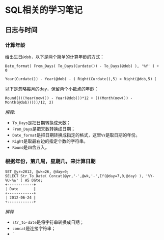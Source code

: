 # SQL相关的学习笔记

## 日志与时间
### 计算年龄

给出生日`@dob`，以下是两个简单的计算年龄的方式：
```
Date_format( From_Days( To_Days(Curdate()) - To_Days(@dob) ), '%Y' ) + 0 

Year(Curdate()) - Year(@dob) - ( Right(Curdate(),5) < Right(@dob,5) ) 
```

以下是忽略每月的day，保留两个小数点的年龄：
```
Round((((Year(now()) - Year(@dob)))*12 + (((Month(now()) - Month(@dob)))))/12, 2) 
```
*解释*:
- `To_Days`是把日期转换成天数； 
- `From_Days`是把天数转换成日期；
- `Date_format`是把日期转换成指定的格式，这里`%Y`是取日期的年份。
- `Right`是取最右边的指定个数的字符串。
- `Round`是四舍五入。

### 根据年份，第几周，星期几，来计算日期

```
SET @yr=2012, @wk=26, @day=0; 
SELECT Str_To_Date( Concat(@yr,'-',@wk,'-',If(@day=7,0,@day) ), '%Y-%U-%w' ) AS Date; 
+------------+ 
| Date       | 
+------------+ 
| 2012-06-24 | 
+------------+ 
```
*解释*
- `str_to-date`是将字符串转换成日期； 
- `concat`是连接字符串；
- `